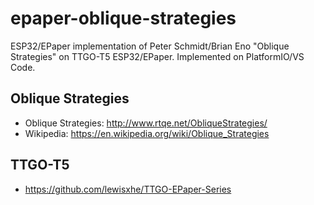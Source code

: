 # epaper-oblique-strategies
ESP32/EPaper implementation of Peter Schmidt/Brian Eno "Oblique Strategies" on TTGO-T5 ESP32/EPaper. Implemented on PlatformIO/VS Code.
## Oblique Strategies
* Oblique Strategies: http://www.rtqe.net/ObliqueStrategies/
* Wikipedia: https://en.wikipedia.org/wiki/Oblique_Strategies
## TTGO-T5
* https://github.com/lewisxhe/TTGO-EPaper-Series
